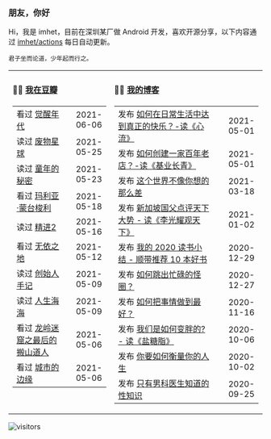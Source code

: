 ### 朋友，你好

Hi，我是 imhet，目前在深圳某厂做 Android 开发，喜欢开源分享，以下内容通过 <a href="https://github.com/imhet/imhet/actions" target="_blank">imhet/actions</a> 每日自动更新。


```
君子坐而论道，少年起而行之。
```


<table width="900px">
<tr>
<td valign="top" width="40%">

#### 🤾‍♂️  <a href="https://www.douban.com/people/heyitao/" target="_blank">我在豆瓣</a>

<!-- douban starts -->
| | |
 |:------------- | -------------: |
| 看过 <a href='http://movie.douban.com/subject/30228394/' target='_blank'>觉醒年代</a> | 2021-06-06 |
| 读过 <a href='https://book.douban.com/subject/26417039/' target='_blank'>废物星球</a> | 2021-05-25 |
| 读过 <a href='https://book.douban.com/subject/34917698/' target='_blank'>童年的秘密</a> | 2021-05-23 |
| 看过 <a href='http://movie.douban.com/subject/27128108/' target='_blank'>玛利亚·蒙台梭利</a> | 2021-05-18 |
| 读过 <a href='https://book.douban.com/subject/33439323/' target='_blank'>精进2</a> | 2021-05-16 |
| 看过 <a href='http://movie.douban.com/subject/30458949/' target='_blank'>无依之地</a> | 2021-05-12 |
| 读过 <a href='https://book.douban.com/subject/30278560/' target='_blank'>创始人手记</a> | 2021-05-09 |
| 读过 <a href='https://book.douban.com/subject/30475767/' target='_blank'>人生海海</a> | 2021-05-09 |
| 看过 <a href='http://movie.douban.com/subject/35022074/' target='_blank'>龙岭迷窟之最后的搬山道人</a> | 2021-05-06 |
| 看过 <a href='http://movie.douban.com/subject/33438451/' target='_blank'>城市的边缘</a> | 2021-05-06 |
<!-- douban ends -->

</td>


<td valign="top" width="60%">

#### 🤹‍♀️ <a href="https://heyitao.com/" target="_blank">我的博客</a>

<!-- blog starts -->
| | |
 |:------------- | -------------: |
| 发布 <a href='http://heyitao.com/post/reading-xinliu' target='_blank'>如何在日常生活中达到真正的快乐？-读《心流》</a> | 2021-05-01 |
| 发布 <a href='http://heyitao.com/post/reading-jiyechangqing' target='_blank'>如何创建一家百年老店？-读《基业长青》</a> | 2021-05-01 |
| 发布 <a href='http://heyitao.com/post/reading-shishi' target='_blank'>这个世界不像你想的那么差</a> | 2021-03-18 |
| 发布 <a href='http://heyitao.com/post/reading-lgygtx' target='_blank'>新加坡国父点评天下大势 - 读《李光耀观天下》</a> | 2021-01-02 |
| 发布 <a href='http://heyitao.com/post/reading-2020' target='_blank'>我的 2020 读书小结 - 顺带推荐 10 本好书</a> | 2020-12-29 |
| 发布 <a href='http://heyitao.com/post/reading-chonglai3' target='_blank'>如何跳出忙碌的怪圈？</a> | 2020-12-27 |
| 发布 <a href='http://heyitao.com/post/reading-rhbsqzdzh' target='_blank'>如何把事情做到最好？</a> | 2020-11-16 |
| 发布 <a href='http://heyitao.com/post/reading-yantangzhi' target='_blank'>我们是如何变胖的? - 读《盐糖脂》</a> | 2020-10-06 |
| 发布 <a href='http://heyitao.com/post/reading-nyrhhlndrs' target='_blank'>你要如何衡量你的人生</a> | 2020-10-02 |
| 发布 <a href='http://heyitao.com/post/reading-rwmlhjdsthy' target='_blank'>只有男科医生知道的性知识</a> | 2020-09-25 |
<!-- blog ends -->

</td>
</tr>


</table>

![visitors](https://visitor-badge.glitch.me/badge?page_id=imhet.imhet)